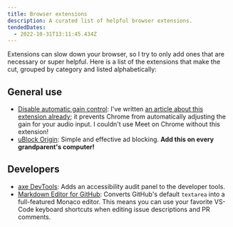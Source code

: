 ```yaml
---
title: Browser extensions
description: A curated list of helpful browser extensions.
tendedDates:
  - 2022-10-31T13:11:45.434Z
---
```


Extensions can slow down your browser, so I try to only add ones that are
necessary or super helpful. Here is a list of the extensions that make the cut,
grouped by category and listed alphabetically:

## General use

- [Disable automatic gain control](https://chrome.google.com/webstore/detail/disable-automatic-gain-co/clpapnmmlmecieknddelobgikompchkk):
  I've written
  [an article about this extension already](/articles/prevent-chrome-from-adjusting-audio-input-levels-on-mac/);
  it prevents Chrome from automatically adjusting the gain for your audio input.
  I couldn't use Meet on Chrome without this extension!
- [uBlock Origin](https://chrome.google.com/webstore/detail/ublock-origin/cjpalhdlnbpafiamejdnhcphjbkeiagm):
  Simple and effective ad blocking. **Add this on every grandparent's
  computer!**

## Developers

- [axe DevTools](https://chrome.google.com/webstore/detail/axe-devtools-web-accessib/lhdoppojpmngadmnindnejefpokejbdd):
  Adds an accessibility audit panel to the developer tools.
- [Markdown Editor for GitHub](https://chrome.google.com/webstore/detail/monaco-markdown-editor-fo/mmpbdjdnmhgkpligeniippcgfmkgkpnf):
  Converts GitHub's default `textarea` into a full-featured Monaco editor. This
  means you can use your favorite VS-Code keyboard shortcuts when editing issue
  descriptions and PR comments.
